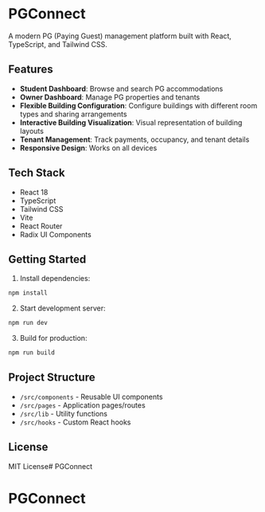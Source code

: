 # PGConnect

A modern PG (Paying Guest) management platform built with React, TypeScript, and Tailwind CSS.

## Features

- **Student Dashboard**: Browse and search PG accommodations
- **Owner Dashboard**: Manage PG properties and tenants
- **Flexible Building Configuration**: Configure buildings with different room types and sharing arrangements
- **Interactive Building Visualization**: Visual representation of building layouts
- **Tenant Management**: Track payments, occupancy, and tenant details
- **Responsive Design**: Works on all devices

## Tech Stack

- React 18
- TypeScript
- Tailwind CSS
- Vite
- React Router
- Radix UI Components

## Getting Started

1. Install dependencies:
```bash
npm install
```

2. Start development server:
```bash
npm run dev
```

3. Build for production:
```bash
npm run build
```

## Project Structure

- `/src/components` - Reusable UI components
- `/src/pages` - Application pages/routes
- `/src/lib` - Utility functions
- `/src/hooks` - Custom React hooks

## License

MIT License# PGConnect
# PGConnect
